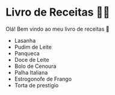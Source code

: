 # **Livro de Receitas** :man_cook:

Olá! Bem vindo ao meu livro de receitas :cookie:

- Lasanha 
- Pudim de Leite
- Panqueca
- Doce de Leite
- Bolo de Cenoura
- Palha Italiana
- Estrogonofe de Frango
- Torta de prestigio 
